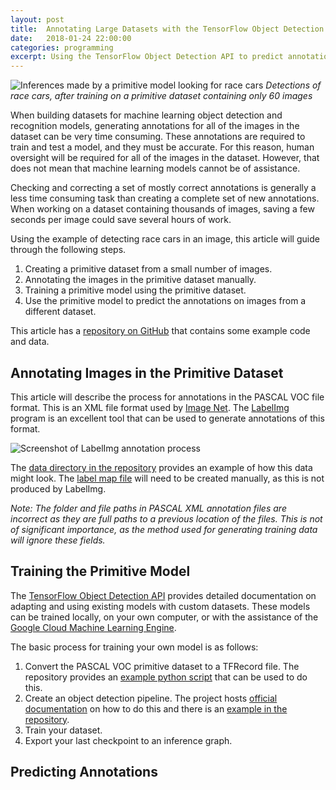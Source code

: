```yaml
---
layout: post
title:  Annotating Large Datasets with the TensorFlow Object Detection API
date:   2018-01-24 22:00:00
categories: programming
excerpt: Using the TensorFlow Object Detection API to predict annotations for large datasets.
---
```


![Inferences made by a primitive model looking for race cars](http://res.cloudinary.com/andrewcarteruk/image/upload/v1516747767/TensorFlow%20-%20Race%20Cars/3-boxes.jpg)
_Detections of race cars, after training on a primitive dataset containing only 60 images_

When building datasets for machine learning object detection and recognition models, generating annotations for all of the images in the dataset can be very time consuming. These annotations are required to train and test a model, and they must be accurate. For this reason, human oversight will be required for all of the images in the dataset. However, that does not mean that machine learning models cannot be of assistance.

Checking and correcting a set of mostly correct annotations is generally a less time consuming task than creating a complete set of new annotations. When working on a dataset containing thousands of images, saving a few seconds per image could save several hours of work.

Using the example of detecting race cars in an image, this article will guide through the following steps.

1. Creating a primitive dataset from a small number of images.
2. Annotating the images in the primitive dataset manually.
3. Training a primitive model using the primitive dataset.
4. Use the primitive model to predict the annotations on images from a different dataset.

This article has a [repository on GitHub](https://github.com/AndrewCarterUK/tf-example-object-detection-api-race-cars) that contains some example code and data.

## Annotating Images in the Primitive Dataset

This article will describe the process for annotations in the PASCAL VOC file format. This is an XML file format used by [Image Net](http://www.image-net.org/). The [LabelImg](https://github.com/tzutalin/labelImg) program is an excellent tool that can be used to generate annotations of this format.

![Screenshot of LabelImg annotation process](http://res.cloudinary.com/andrewcarteruk/image/upload/v1516749498/TensorFlow%20-%20Race%20Cars/labelImg.png)

The [data directory in the repository](https://github.com/AndrewCarterUK/tf-example-object-detection-api-race-cars/tree/master/data) provides an example of how this data might look. The [label map file](https://github.com/AndrewCarterUK/tf-example-object-detection-api-race-cars/blob/master/data/map.pbtxt) will need to be created manually, as this is not produced by LabelImg.

_Note: The folder and file paths in PASCAL XML annotation files are incorrect as they are full paths to a previous location of the files. This is not of significant importance, as the method used for generating training data will ignore these fields._ 

## Training the Primitive Model

The [TensorFlow Object Detection API](https://github.com/tensorflow/models/tree/master/research/object_detection) provides detailed documentation on adapting and using existing models with custom datasets. These models can be trained locally, on your own computer, or with the assistance of the [Google Cloud Machine Learning Engine](https://cloud.google.com/ml-engine/).

The basic process for training your own model is as follows:

1. Convert the PASCAL VOC primitive dataset to a TFRecord file. The repository provides an [example python script](https://github.com/AndrewCarterUK/tf-example-object-detection-api-race-cars/blob/master/create_pascal_tf_record.py) that can be used to do this.
2. Create an object detection pipeline. The project hosts [official documentation](https://github.com/tensorflow/models/blob/master/research/object_detection/g3doc/configuring_jobs.md) on how to do this and there is an [example in the repository](https://github.com/AndrewCarterUK/tf-example-object-detection-api-race-cars/blob/master/ssd_mobilenet_v1_coco.config).
3. Train your dataset.
4. Export your last checkpoint to an inference graph.

## Predicting Annotations
